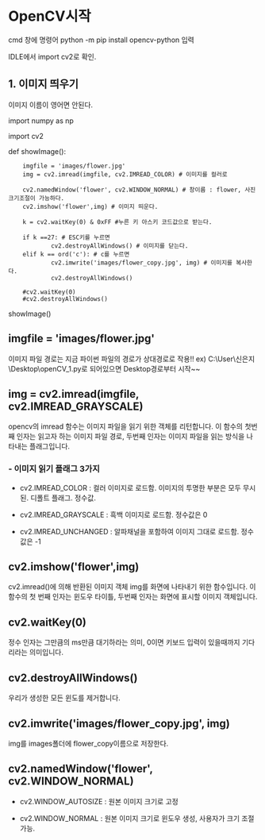# OpenCV시작

cmd 창에 
명령어 python -m pip install opencv-python 입력

IDLE에서 import cv2로 확인.

## 1. 이미지 띄우기

이미지 이름이 영어면 안된다.




import numpy as np

import cv2

def showImage():

        imgfile = 'images/flower.jpg'
        img = cv2.imread(imgfile, cv2.IMREAD_COLOR) # 이미지를 컬러로
        
        cv2.namedWindow('flower', cv2.WINDOW_NORMAL) # 창이름 : flower, 사진크기조절이 가능하다.
        cv2.imshow('flower',img) # 이미지 띄운다.

        k = cv2.waitKey(0) & 0xFF #누른 키 아스키 코드값으로 받는다.

        if k ==27: # ESC키를 누르면
                cv2.destroyAllWindows() # 이미지를 닫는다.
        elif k == ord('c'): # c를 누르면
                cv2.imwrite('images/flower_copy.jpg', img) # 이미지를 복사한다.
                cv2.destroyAllWindows()
                
        #cv2.waitKey(0)
        #cv2.destroyAllWindows()


showImage()

##  imgfile = 'images/flower.jpg'
이미지 파일 경로는 지금 파이썬 파일의 경로가 상대경로로 작용!! ex) C:\User\신은지\Desktop\openCV_1.py로 되어있으면 Desktop경로부터 시작~~

## img = cv2.imread(imgfile, cv2.IMREAD_GRAYSCALE)

opencv의 imread 함수는 이미지 파일을 읽기 위한 객체를 리턴합니다. 이 함수의 첫번째 인자는 읽고자 하는 이미지 파일 경로, 두번째 인자는 이미지 파일을 읽는 방식을 나타내는 플래그입니다.

### - 이미지 읽기 플래그 3가지

- cv2.IMREAD_COLOR : 컬러 이미지로 로드함. 이미지의 투명한 부분은 모두 무시된. 디폴트 플래그. 정수값.

- cv2.IMREAD_GRAYSCALE : 흑백 이미지로 로드함. 정수값은 0

- cv2.IMREAD_UNCHANGED : 알파채널을 포함하여 이미지 그대로 로드함. 정수값은 -1

##  cv2.imshow('flower',img)

cv2.imread()에 의해 반환된 이미지 객체 img를 화면에 나타내기 위한 함수입니다. 이 함수의 첫 번째 인자는 윈도우 타이틀, 두번째 인자는 화면에 표시할 이미지 객체입니다.

## cv2.waitKey(0)

정수 인자는 그만큼의 ms만큼 대기하라는 의미, 0이면 키보드 입력이 있을때까지 기다리라는 의미입니다.

## cv2.destroyAllWindows()

우리가 생성한 모든 윈도를 제거합니다.

##  cv2.imwrite('images/flower_copy.jpg', img)

img를 images폴더에 flower_copy이름으로 저장한다.

## cv2.namedWindow('flower', cv2.WINDOW_NORMAL)

- cv2.WINDOW_AUTOSIZE : 원본 이미지 크기로 고정

- cv2.WINDOW_NORMAL : 원본 이미지 크기로 윈도우 생성, 사용자가 크기 조절 가능.







